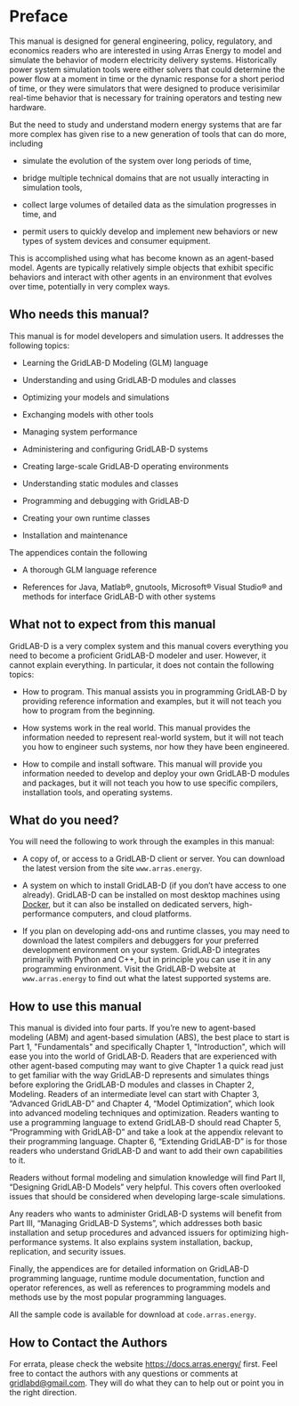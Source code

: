 # Preface

This manual is designed for general engineering, policy, regulatory, and economics readers who are interested in using Arras Energy to model and simulate the behavior of modern electricity delivery systems.  Historically power system simulation tools were either solvers that could determine the power flow at a moment in time or the dynamic response for a short period of time, or they were simulators that were designed to produce verisimilar real-time behavior that is necessary for training operators and testing new hardware.

But the need to study and understand modern energy systems that are far more complex has given rise to a new generation of tools that can do more, including

 - simulate the evolution of the system over long periods of time,

 - bridge multiple technical domains that are not usually interacting in simulation tools,

 - collect large volumes of detailed data as the simulation progresses in time, and

 - permit users to quickly develop and implement new behaviors or new types of system devices and consumer equipment.

This is accomplished using what has become known as an agent-based model.  Agents are typically relatively simple objects that exhibit specific behaviors and interact with other agents in an environment that evolves over time, potentially in very complex ways.

## Who needs this manual?

This manual is for model developers and simulation users.  It addresses the following topics:

 - Learning the GridLAB-D Modeling (GLM) language

 - Understanding and using GridLAB-D modules and classes

 - Optimizing your models and simulations

 - Exchanging models with other tools

 - Managing system performance

 - Administering and configuring GridLAB-D systems

 - Creating large-scale GridLAB-D operating environments

 - Understanding static modules and classes

 - Programming and debugging with GridLAB-D

 - Creating your own runtime classes

 - Installation and maintenance

The appendices contain the following

 - A thorough GLM language reference

 - References for Java, Matlab®, gnutools, Microsoft® Visual Studio® and methods for interface GridLAB-D with other systems

## What not to expect from this manual

GridLAB-D is a very complex system and this manual covers everything you need to become a proficient GridLAB-D modeler and user.  However, it cannot explain everything. In particular, it does not contain the following topics:

 - How to program.  This manual assists you in programming GridLAB-D by providing reference information and examples, but it will not teach you how to program from the beginning.

 - How systems work in the real world.  This manual provides the information needed to represent real-world system, but it will not teach you how to engineer such systems, nor how they have been engineered.

 - How to compile and install software.  This manual will provide you information needed to develop and deploy your own GridLAB-D modules and packages, but it will not teach you how to use specific compilers, installation tools, and operating systems.

## What do you need?

You will need the following to work through the examples in this manual:

 - A copy of, or access to a GridLAB-D client or server.  You can download the latest version from the site `www.arras.energy`.

 - A system on which to install GridLAB-D (if you don’t have access to one already).  GridLAB-D can be installed on most desktop machines using [Docker](www.docker.com), but it can also be installed on dedicated servers, high-performance computers, and cloud platforms.

 - If you plan on developing add-ons and runtime classes, you may need to download the latest compilers and debuggers for your preferred development environment on your system.  GridLAB-D integrates primarily with Python and C++, but in principle you can use it in any programming environment.  Visit the GridLAB-D website at `www.arras.energy` to find out what the latest supported systems are.

## How to use this manual

This manual is divided into four parts.  If you’re new to agent-based modeling (ABM) and agent-based simulation (ABS), the best place to start is Part 1, "Fundamentals" and specifically Chapter 1, "Introduction", which will ease you into the world of GridLAB-D.  Readers that are experienced with other agent-based computing may want to give Chapter 1 a quick read just to get familiar with the way GridLAB-D represents and simulates things before exploring the GridLAB-D modules and classes in Chapter 2, Modeling.  Readers of an intermediate level can start with Chapter 3, “Advanced GridLAB-D” and Chapter 4, “Model Optimization”, which look into advanced modeling techniques and optimization.  Readers wanting to use a programming language to extend GridLAB-D should read Chapter 5, “Programming with GridLAB-D” and take a look at the appendix relevant to their programming language.  Chapter 6, “Extending GridLAB-D” is for those readers who understand GridLAB-D and want to add their own capabilities to it.

Readers without formal modeling and simulation knowledge will find Part II, “Designing GridLAB-D Models” very helpful.  This covers often overlooked issues that should be considered when developing large-scale simulations.

Any readers who wants to administer GridLAB-D systems will benefit from Part III, “Managing GridLAB-D Systems”, which addresses both basic installation and setup procedures and advanced issuers for optimizing high-performance systems.  It also explains system installation, backup, replication, and security issues.

Finally, the appendices are for detailed information on GridLAB-D programming language, runtime module documentation, function and operator references, as well as references to programming models and methods use by the most popular programming languages.

All the sample code is available for download at `code.arras.energy`.

## How to Contact the Authors

For errata, please check the website https://docs.arras.energy/ first.  Feel free to contact the authors with any questions or comments at gridlabd@gmail.com. They will do what they can to help out or point you in the right direction.
